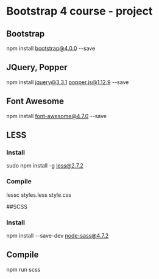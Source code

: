 # Bootstrap 4 course - project

## Bootstrap
npm install bootstrap@4.0.0 --save

## JQuery, Popper
npm install jquery@3.3.1 popper.js@1.12.9 --save

## Font Awesome
npm install font-awesome@4.7.0 --save


## LESS
### Install
sudo npm install -g less@2.7.2

### Compile
lessc styles.less  style.css

##SCSS
### Install
npm install --save-dev node-sass@4.7.2

## Compile
npm run scss